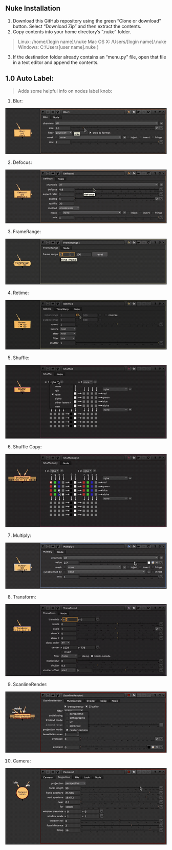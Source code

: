 ## Nuke Installation

1. Download this GitHub repository using the green “Clone or download” button. Select “Download Zip” and then extract the contents.
2. Copy contents into your home directory’s “.nuke” folder.
  >  Linux: /home/[login name]/.nuke
     Mac OS X: /Users/[login name]/.nuke
     Windows: C:\Users\[user name]\.nuke )
3. If the destination folder already contains an “menu.py” file, open that file in a text editor and append the contents.


## 1.0 Auto Label:

> Adds some helpful info on nodes label knob:

001. Blur:

![](/docs/autolabel/blur_node.gif)

002. Defocus:

![](/docs/autolabel/defocus_node.gif)

003. FrameRange:

![](/docs/autolabel/framerange_node.gif)

004. Retime:

![](/docs/autolabel/retime_node.gif)

005. Shuffle:

![](/docs/autolabel/shuffle_node.gif)

006. Shuffle Copy:

![](/docs/autolabel/shufflecopy_node.gif)

007. Multiply:

![](/docs/autolabel/multiply_node.gif)

008. Transform:

![](/docs/autolabel/transform_node.gif)

009. ScanlineRender:

![](/docs/autolabel/scanlineRender_node.gif)

010. Camera:

![](/docs/autolabel/camera_node.gif)

